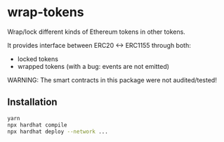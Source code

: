 # wrap-tokens
Wrap/lock different kinds of Ethereum tokens in other tokens.

It provides interface between ERC20 <-> ERC1155 through both:

* locked tokens
* wrapped tokens (with a bug: events are not emitted)

WARNING: The smart contracts in this package were not audited/tested!

## Installation

```sh
yarn
npx hardhat compile
npx hardhat deploy --network ...
```
